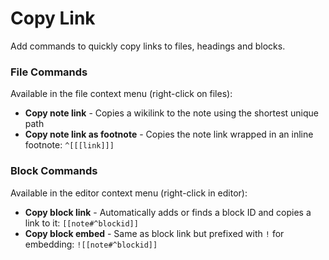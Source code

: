 # Copy Link

Add commands to quickly copy links to files, headings and blocks.

### File Commands

Available in the file context menu (right-click on files):

- **Copy note link** - Copies a wikilink to the note using the shortest unique path
- **Copy note link as footnote** - Copies the note link wrapped in an inline footnote: `^[[[link]]]`

### Block Commands

Available in the editor context menu (right-click in editor):

- **Copy block link** - Automatically adds or finds a block ID and copies a link to it: `[[note#^blockid]]`
- **Copy block embed** - Same as block link but prefixed with `!` for embedding: `![[note#^blockid]]`

